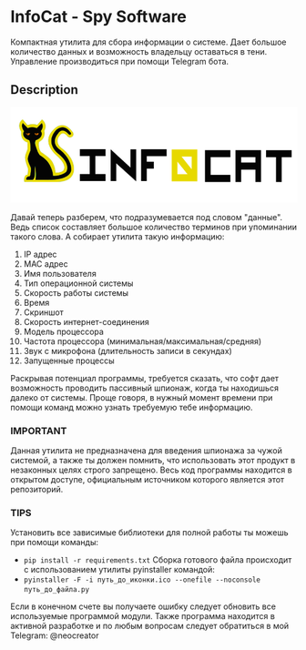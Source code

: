 # InfoCat - Spy Software
Компактная утилита для сбора информации о системе. Дает большое количество данных и возможность владельцу оставаться в тени. Управление производиться при помощи Telegram бота.
## Description
![Logotype](https://github.com/NeoCreat0r/infocat/blob/main/infocat.png)

Давай теперь разберем, что подразумевается под словом "данные". Ведь список составляет большое количество терминов при упоминании такого слова. А собирает утилита такую информацию:

 1. IP адрес
 2. MAC адрес
 3. Имя пользователя
 4. Тип операционной системы
 5. Скорость работы системы
 6. Время
 7. Скриншот
 8. Скорость интернет-соединения
 9. Модель процессора
 10. Частота процессора (минимальная/максимальная/средняя)
 11. Звук с микрофона (длительность записи в секундах)
 12. Запущенные процессы
 
Раскрывая потенциал программы, требуется сказать, что софт дает возможность проводить пассивный шпионаж, когда ты находишься далеко от системы. Проще говоря, в нужный момент времени при помощи команд можно узнать требуемую тебе информацию.

### IMPORTANT
Данная утилита не предназначена для введения шпионажа за чужой системой, а также ты должен помнить, что использовать этот продукт в незаконных целях строго запрещено. Весь код программы находится в открытом доступе, официальным источником которого является этот репозиторий.

### TIPS
Установить все зависимые библиотеки для полной работы ты можешь при помощи команды:
* `pip install -r requirements.txt`
Сборка готового файла происходит с использованием утилиты pyinstaller командой:
* `pyinstaller -F -i путь_до_иконки.ico --onefile --noconsole путь_до_файла.py`

Если в конечном счете вы получаете ошибку следует обновить все используемые программой модули. Также программа находится в активной разработке и по любым вопросам следует обратиться в мой Telegram: @neocreator

